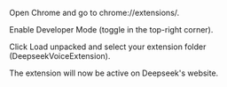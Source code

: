 Open Chrome and go to chrome://extensions/.

Enable Developer Mode (toggle in the top-right corner).

Click Load unpacked and select your extension folder (DeepseekVoiceExtension).

The extension will now be active on Deepseek's website.
